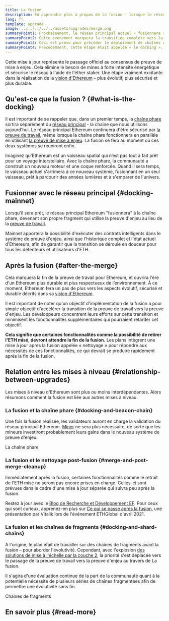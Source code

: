 ```yaml
---
title: La fusion
description: En apprendre plus à propos de la fusion - lorsque le réseau principal d'Ethereum rejoint la chaîne phare coordonnée par le système de mise à enjeu.
lang: fr
template: upgrade
image: ../../../../../assets/upgrades/merge.png
summaryPoint1: Prochainement, le réseau principal actuel « fusionnera » avec le système de preuve d'enjeux de la chaîne phare.
summaryPoint2: Cette évènement marquera la transition complète vers la preuve de mise à enjeu et la fin de la preuve de travail pour Ethereum.
summaryPoint3: Ceci est prévu pour précéder le déploiement de chaînes de fragment.
summaryPoint4: Précédemment, cette étape était appelée « le docking ».
---
```


<UpgradeStatus dateKey="page-upgrades-merge-date">
  Cette mise à jour représente le passage officiel au consensus de preuve de mise à enjeu. Cela élimine le besoin de mines à forte intensité énergétique et sécurise le réseau à l'aide de l'éther staker. Une étape vraiment excitante dans la réalisation de la <a href="/upgrades/vision/">vision d'Ethereum</a> – plus évolutif, plus sécurisé et plus durable.
</UpgradeStatus>

## Qu'est-ce que la fusion ? {#what-is-the-docking}

Il est important de se rappeler que, dans un premier temps, la [chaîne phare](/upgrades/beacon-chain/) sortira séparément du [réseau principal](/glossary/#mainnet) - la chaîne que nous utilisons aujourd'hui. Le réseau principal Ethereum continuera d'être sécurisé par [la preuve de travail](/developers/docs/consensus-mechanisms/pow/), même lorsque la chaîne phare fonctionnera en parallèle en utilisant [la preuve de mise à enjeu](/developers/docs/consensus-mechanisms/pos/). La fusion se fera au moment où ces deux systèmes se réuniront enfin.

Imaginez qu'Ethereum est un vaisseau spatial qui n’est pas tout à fait prêt pour un voyage interstellaire. Avec la chaîne phare, la communauté a construit un nouveau moteur et une coque renforcée. Quand il sera temps, le vaisseau actuel s'arrimera à ce nouveau système, fusionnant en un seul vaisseau, prêt à parcourir des années lumières et à s'emparer de l'univers.

## Fusionner avec le réseau principal {#docking-mainnet}

Lorsqu'il sera prêt, le réseau principal Ethereum "fusionnera" à la chaîne phare, devenant son propre fragment qui utilise la preuve d'enjeu au lieu de la [preuve de travail](/developers/docs/consensus-mechanisms/pow/).

Mainnet apportera la possibilité d'exécuter des contrats intelligents dans le système de preuve d'enjeu, ainsi que l'historique complet et l'état actuel d'Ethereum, afin de garantir que la transition se déroule en douceur pour tous les détenteurs et utilisateurs d'ETH.

## Après la fusion {#after-the-merge}

Cela marquera la fin de la preuve de travail pour Ethereum, et ouvrira l'ère d'un Ethereum plus durable et plus respectueux de l’environnement. À ce moment, Ethereum fera un pas de plus vers les aspects évolutif, sécurisé et durable décrits dans sa [vision d'Ethereum](/upgrades/vision/).

Il est important de noter qu'un objectif d'implémentation de la fusion a pour simple objectif d'accélérer la transition de la preuve de travail vers la preuve d'enjeu. Les développeurs concentrent leurs efforts sur cette transition et minimisent les fonctionnalités supplémentaires qui pourraient retarder cet objectif.

**Cela signifie que certaines fonctionnalités comme la possibilité de retirer l'ETH misé, devront attendre la fin de la fusion.** Les plans intègrent une mise à jour après la fusion appelée « nettoyage » pour répondre aux nécessités de ces fonctionnalités, ce qui devrait se produire rapidement après la fin de la fusion.

## Relation entre les mises à niveau {#relationship-between-upgrades}

Les mises à niveau d'Ethereum sont plus ou moins interdépendantes. Alors résumons comment la fusion est liée aux autres mises à niveau.

### La fusion et la chaîne phare {#docking-and-beacon-chain}

Une fois la fusion réalisée, les validateurs auront en charge la validation du réseau principal Ethereum. [Miner](/developers/docs/consensus-mechanisms/pow/mining/) ne sera plus nécessaire, de sorte que les mineurs investiront probablement leurs gains dans le nouveau système de preuve d'enjeu.

<ButtonLink to="/upgrades/beacon-chain/">
  La chaîne phare
</ButtonLink>

### La fusion et le nettoyage post-fusion {#merge-and-post-merge-cleanup}

Immédiatement après la fusion, certaines fonctionnalités comme le retrait de l'ETH misé ne seront pas encore prises en charge. Celles-ci sont prévues dans le cadre d'une mise à jour séparée qui suivra peu après la fusion.

Restez à jour avec le [Blog de Recherche et Développement EF](https://blog.ethereum.org/category/research-and-development/). Pour ceux qui sont curieux, apprenez-en plus sur [Ce qui se passe après la fusion](https://youtu.be/7ggwLccuN5s?t=101), une présentation par Vitalik lors de l'événement ETHGlobal d'avril 2021.

### La fusion et les chaînes de fragments {#docking-and-shard-chains}

À l'origine, le plan était de travailler sur des chaînes de fragments avant la fusion – pour aborder l'évolutivité. Cependant, avec l'explosion [des solutions de mise à l'échelle par la couche 2](/developers/docs/scaling/#layer-2-scaling), la priorité s'est déplacée vers le passage de la preuve de travail vers la preuve d'enjeu au travers de La fusion.

Il s'agira d'une évaluation continue de la part de la communauté quant à la potentielle nécessité de plusieurs séries de chaînes fragmentées afin de permettre une évolutivité sans fin.

<ButtonLink to="/upgrades/sharding/">
  Chaines de fragments
</ButtonLink>

## En savoir plus {#read-more}

<MergeArticleList />
